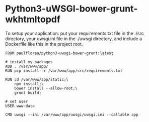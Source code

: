 # Python3-uWSGI-bower-grunt-wkhtmltopdf

To setup your application: put your requirements.txt file in the ./src directory, your uwsgi.ini file in the ./uwsgi directory, and include a Dockerfile like this in the project root.


```
FROM paulflorea/python3-uwsgi-bower-grunt:latest

# install my packages
ADD . /var/www/app/
RUN pip install -r /var/www/app/src/requirements.txt

RUN cd /var/www/app/static;\
    npm install;\
    bower install --allow-root;\
    grunt build;

# set user
USER www-data

CMD uwsgi --ini /var/www/app/uwsgi/uwsgi.ini --callable app
```
